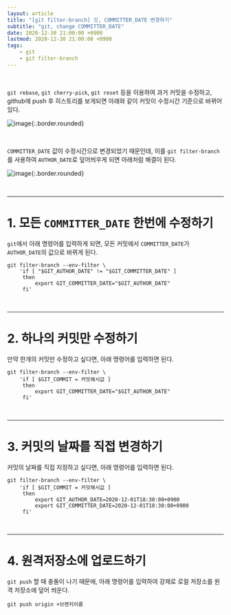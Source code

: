 ```yaml
---
layout: article
title: "[git filter-branch] 깃, COMMITTER_DATE 변경하기"
subtitle: "git, change COMMITTER_DATE"
date: 2020-12-30 21:00:00 +0900
lastmod: 2020-12-30 21:00:00 +0900
tags: 
    - git
    - git filter-branch
---
```


<br>

`git rebase`, `git cherry-pick`, `git reset` 등을 이용하여 과거 커밋을 수정하고, github에 push 후 히스토리를 보게되면 아래와 같이 커밋이 수정시간 기준으로 바뀌어있다.

![image](https://user-images.githubusercontent.com/59393359/103347281-e1b49900-4ad9-11eb-92d8-6ca77a514f47.png){:.border.rounded}

<br>

`COMMITTER_DATE` 값이 수정시간으로 변경되었기 때문인데, 이를 `git filter-branch`를 사용하여 `AUTHOR_DATE`로 덮어씌우게 되면 아래처럼 해결이 된다.

![image](https://user-images.githubusercontent.com/59393359/103347369-23ddda80-4ada-11eb-8008-21d382ac7ca7.png){:.border.rounded}

<br>

---

# 1. 모든 `COMMITTER_DATE` 한번에 수정하기

`git`에서 아래 명령어를 입력하게 되면, 모든 커밋에서 `COMMITTER_DATE`가 `AUTHOR_DATE`의 값으로 바뀌게 된다.

```
git filter-branch --env-filter \
    'if [ "$GIT_AUTHOR_DATE" != "$GIT_COMMITTER_DATE" ]
     then
         export GIT_COMMITTER_DATE="$GIT_AUTHOR_DATE"
     fi'
```

<br>

---

# 2. 하나의 커밋만 수정하기

만약 한개의 커밋만 수정하고 싶다면, 아래 명령어를 입력하면 된다.

```
git filter-branch --env-filter \
    'if [ $GIT_COMMIT = 커밋해시값 ]
     then
         export GIT_COMMITTER_DATE="$GIT_AUTHOR_DATE"
     fi'
```

<br>

---

# 3. 커밋의 날짜를 직접 변경하기

커밋의 날짜를 직접 지정하고 싶다면, 아래 명령어를 입력하면 된다.

```
git filter-branch --env-filter \
    'if [ $GIT_COMMIT = 커밋해시값 ]
     then
         export GIT_AUTHOR_DATE=2020-12-01T18:30:00+0900
         export GIT_COMMITTER_DATE=2020-12-01T18:30:00+0900
     fi'
```

<br>

---

# 4. 원격저장소에 업로드하기

`git push` 할 때 충돌이 나기 때문에, 아래 명령어를 입력하여 강제로 로컬 저장소를 원격 저장소에 덮어 씌운다.

```
git push origin +브랜치이름
```

<br><br><br><br>